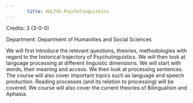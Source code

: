 ```yaml
---
        title: HUL745 Psycholinguistics
---
```

Credits: 3 (3-0-0)

Department: Department of Humanities and Social Sciences

We will first introduce the relevant questions, theories, methodologies with regard to the historical trajectory of Psycholinguistics. We will then look at language processing at different linguistic dimensions. We will start with words, their meaning and access. We then look at processing sentences. The course will also cover important topics such as language and speech production. Reading processes (and its relation to processing) will be covered. We course will also cover the current theories of Bilingualism and Aphasia.